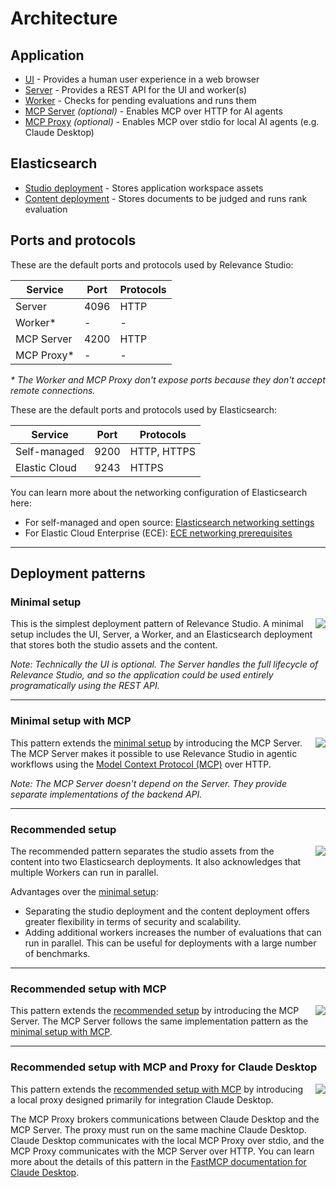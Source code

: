 # Architecture

## Application

- [UI](#ui) - Provides a human user experience in a web browser
- [Server](#server) - Provides a REST API for the UI and worker(s)
- [Worker](#worker) - Checks for pending evaluations and runs them
- [MCP Server](#mcp-server) *(optional)* - Enables MCP over HTTP for AI agents
- [MCP Proxy](#mcp-proxy) *(optional)* - Enables MCP over stdio for local AI agents (e.g. Claude Desktop)

## Elasticsearch

- [Studio deployment](#studio-deployment) - Stores application workspace assets
- [Content deployment](#content-deployment) - Stores documents to be judged and runs rank evaluation

## Ports and protocols

These are the default ports and protocols used by Relevance Studio:

|Service   |Port|Protocols|
|----------|----|---------|
|Server    |4096|HTTP     |
|Worker*   |-   |-        |
|MCP Server|4200|HTTP     |
|MCP Proxy*|-   |-        |

*&ast; The Worker and MCP Proxy don't expose ports because they don't accept remote connections.*

These are the default ports and protocols used by Elasticsearch:

|Service      |Port|Protocols  |
|-------------|----|-----------|
|Self-managed |9200|HTTP, HTTPS|
|Elastic Cloud|9243|HTTPS      |

You can learn more about the networking configuration of Elasticsearch here:

* For self-managed and open source: [Elasticsearch networking settings](https://www.elastic.co/docs/reference/elasticsearch/configuration-reference/networking-settings)
* For Elastic Cloud Enterprise (ECE): [ECE networking prerequisites](https://www.elastic.co/docs/deploy-manage/deploy/cloud-enterprise/ece-networking-prereq)

---

## Deployment patterns

### Minimal setup

<img src="img/architecture-minimal.png" style="float: right; max-width: 400px; padding-left: 15px;" />

This is the simplest deployment pattern of Relevance Studio. A minimal setup includes the UI, Server, a Worker, and an Elasticsearch deployment that stores both the studio assets and the content.

*Note: Technically the UI is optional. The Server handles the full lifecycle of Relevance Studio, and so the application could be used entirely programatically using the REST API.*

<div style="clear: both;"/>

---

### Minimal setup with MCP

<img src="img/architecture-minimal-mcp.png" style="float: right; max-width: 400px; padding-left: 15px;" />

This pattern extends the [minimal setup](#minimal-setup) by introducing the MCP Server.  The MCP Server makes it possible to use Relevance Studio in agentic workflows using the [Model Context Protocol (MCP)](https://modelcontextprotocol.io) over HTTP.

*Note: The MCP Server doesn't depend on the Server. They provide separate implementations of the backend API.*

<div style="clear: both;"/>

---

### Recommended setup

<img src="img/architecture-recommended.png" style="float: right; max-width: 400px; padding-left: 15px;" />

The recommended pattern separates the studio assets from the content into two Elasticsearch deployments. It also acknowledges that multiple Workers can run in parallel.

Advantages over the [minimal setup](#minimal-setup):

- Separating the studio deployment and the content deployment offers greater flexibility in terms of security and scalability.
- Adding additional workers increases the number of evaluations that can run in parallel. This can be useful for deployments with a large number of benchmarks. 

<div style="clear: both;"/>

---

### Recommended setup with MCP

<img src="img/architecture-recommended-mcp.png" style="float: right; max-width: 400px; padding-left: 15px;" />

This pattern extends the [recommended setup](#recommended-setup) by introducing the MCP Server. The MCP Server follows the same implementation pattern as the [minimal setup with MCP](#minimal-setup-with-mcp).

<div style="clear: both;"/>

---

### Recommended setup with MCP and Proxy for Claude Desktop

<img src="img/architecture-recommended-mcp-proxy.png" style="float: right; max-width: 400px; padding-left: 15px;" />

This pattern extends the [recommended setup with MCP](#recommended-setup-with-mcp) by introducing a local proxy designed primarily for integration Claude Desktop.

The MCP Proxy brokers communications between Claude Desktop and the MCP Server. The proxy must run on the same machine Claude Desktop. Claude Desktop communicates with the local MCP Proxy over stdio, and the MCP Proxy communicates with the MCP Server over HTTP. You can learn more about the details of this pattern in the [FastMCP documentation for Claude Desktop](https://gofastmcp.com/integrations/claude-desktop).

<div style="clear: both;"/>